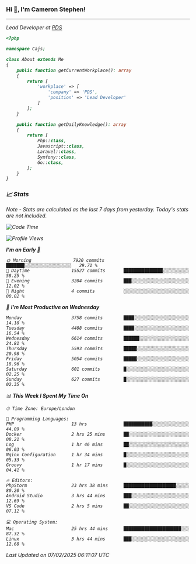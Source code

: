 ### Hi 👋, I'm Cameron Stephen!
<hr>
<p><em>Lead Developer at <a href="https://prindatasolutions.co.uk">PDS</a></p>


```php
<?php

namespace Cajs;

class About extends Me
{
    public function getCurrentWorkplace(): array
    {
        return [
            'workplace' => [
                'company' => 'PDS',
                'position' => 'Lead Developer'
            ]
        ];
    }

    public function getDailyKnowledge(): array
    {
        return [
            Php::class,
            Javascript::class,
            Laravel::class,
            Symfony::class,
            Go::class,
        ];
    }
}
```

### 📈 Stats
<p><em>Note - Stats are calculated as the last 7 days from yesterday. Today's stats are not included.</em></p>


<!--START_SECTION:waka-->
![Code Time](http://img.shields.io/badge/Code%20Time-4%2C278%20hrs%2054%20mins-blue)

![Profile Views](http://img.shields.io/badge/Profile%20Views-0-blue)

**I'm an Early 🐤** 

```text
🌞 Morning                7920 commits        ███████░░░░░░░░░░░░░░░░░░   29.71 % 
🌆 Daytime                15527 commits       ███████████████░░░░░░░░░░   58.25 % 
🌃 Evening                3204 commits        ███░░░░░░░░░░░░░░░░░░░░░░   12.02 % 
🌙 Night                  4 commits           ░░░░░░░░░░░░░░░░░░░░░░░░░   00.02 % 
```
📅 **I'm Most Productive on Wednesday** 

```text
Monday                   3758 commits        ████░░░░░░░░░░░░░░░░░░░░░   14.10 % 
Tuesday                  4408 commits        ████░░░░░░░░░░░░░░░░░░░░░   16.54 % 
Wednesday                6614 commits        ██████░░░░░░░░░░░░░░░░░░░   24.81 % 
Thursday                 5593 commits        █████░░░░░░░░░░░░░░░░░░░░   20.98 % 
Friday                   5054 commits        █████░░░░░░░░░░░░░░░░░░░░   18.96 % 
Saturday                 601 commits         █░░░░░░░░░░░░░░░░░░░░░░░░   02.25 % 
Sunday                   627 commits         █░░░░░░░░░░░░░░░░░░░░░░░░   02.35 % 
```


📊 **This Week I Spent My Time On** 

```text
🕑︎ Time Zone: Europe/London

💬 Programming Languages: 
PHP                      13 hrs              ███████████░░░░░░░░░░░░░░   44.09 % 
Docker                   2 hrs 25 mins       ██░░░░░░░░░░░░░░░░░░░░░░░   08.21 % 
Log                      1 hr 46 mins        ██░░░░░░░░░░░░░░░░░░░░░░░   06.03 % 
Nginx Configuration      1 hr 34 mins        █░░░░░░░░░░░░░░░░░░░░░░░░   05.33 % 
Groovy                   1 hr 17 mins        █░░░░░░░░░░░░░░░░░░░░░░░░   04.41 % 

🔥 Editors: 
PhpStorm                 23 hrs 38 mins      ████████████████████░░░░░   80.20 % 
Android Studio           3 hrs 44 mins       ███░░░░░░░░░░░░░░░░░░░░░░   12.69 % 
VS Code                  2 hrs 5 mins        ██░░░░░░░░░░░░░░░░░░░░░░░   07.12 % 

💻 Operating System: 
Mac                      25 hrs 44 mins      ██████████████████████░░░   87.32 % 
Linux                    3 hrs 44 mins       ███░░░░░░░░░░░░░░░░░░░░░░   12.68 % 
```


 Last Updated on 07/02/2025 06:11:07 UTC
<!--END_SECTION:waka-->
